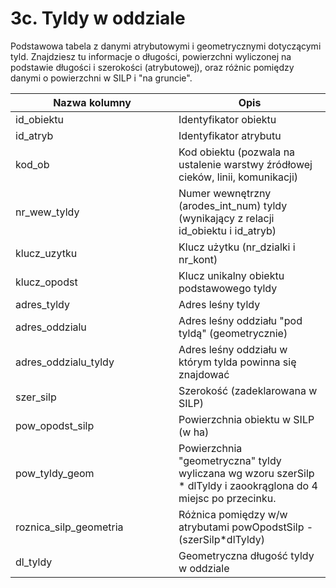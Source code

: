 # 3c. Tyldy w oddziale

Podstawowa tabela z danymi atrybutowymi i geometrycznymi dotyczącymi tyld. Znajdziesz tu informacje o długości, powierzchni wyliczonej na podstawie długości i szerokości (atrybutowej), oraz różnic pomiędzy danymi o powierzchni w SILP i "na gruncie".

<table><thead><tr><th width="245">Nazwa kolumny</th><th>Opis</th></tr></thead><tbody><tr><td>id_obiektu</td><td>Identyfikator obiektu</td></tr><tr><td>id_atryb</td><td>Identyfikator atrybutu</td></tr><tr><td>kod_ob</td><td>Kod obiektu (pozwala na ustalenie warstwy źródłowej cieków, linii, komunikacji)</td></tr><tr><td>nr_wew_tyldy</td><td>Numer wewnętrzny (arodes_int_num) tyldy (wynikający z relacji id_obiektu i id_atryb)</td></tr><tr><td>klucz_uzytku</td><td>Klucz użytku (nr_dzialki i nr_kont)</td></tr><tr><td>klucz_opodst</td><td>Klucz unikalny obiektu podstawowego tyldy </td></tr><tr><td>adres_tyldy</td><td>Adres leśny tyldy</td></tr><tr><td>adres_oddzialu</td><td>Adres leśny oddziału "pod tyldą" (geometrycznie)</td></tr><tr><td>adres_oddzialu_tyldy</td><td>Adres leśny oddziału w którym tylda powinna się znajdować</td></tr><tr><td>szer_silp</td><td>Szerokość (zadeklarowana w SILP)</td></tr><tr><td>pow_opodst_silp</td><td>Powierzchnia obiektu w SILP (w ha)</td></tr><tr><td>pow_tyldy_geom</td><td>Powierzchnia "geometryczna" tyldy wyliczana wg wzoru <span class="math">szerSilp * dlTyldy </span> i zaookrąglona do 4 miejsc po przecinku.</td></tr><tr><td>roznica_silp_geometria</td><td>Różnica pomiędzy w/w atrybutami <span class="math">powOpodstSilp - (szerSilp*dlTyldy)</span></td></tr><tr><td>dl_tyldy</td><td>Geometryczna długość tyldy w oddziale</td></tr></tbody></table>

